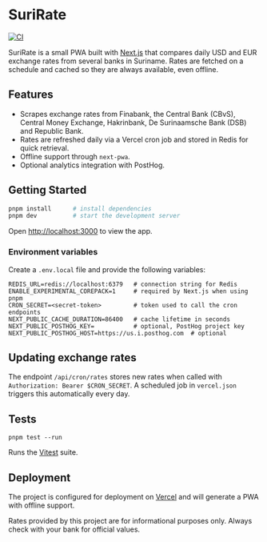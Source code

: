 # SuriRate

[![CI](https://github.com/ragnarok22/suri-rate/actions/workflows/test.yml/badge.svg)](https://github.com/ragnarok22/suri-rate/actions/workflows/test.yml)

SuriRate is a small PWA built with [Next.js](https://nextjs.org/) that compares daily USD and EUR exchange rates from several banks in Suriname.  Rates are fetched on a schedule and cached so they are always available, even offline.

## Features

- Scrapes exchange rates from Finabank, the Central Bank (CBvS), Central Money Exchange, Hakrinbank, De Surinaamsche Bank (DSB) and Republic Bank.
- Rates are refreshed daily via a Vercel cron job and stored in Redis for quick retrieval.
- Offline support through `next-pwa`.
- Optional analytics integration with PostHog.

## Getting Started

```bash
pnpm install      # install dependencies
pnpm dev          # start the development server
```

Open [http://localhost:3000](http://localhost:3000) to view the app.

### Environment variables
Create a `.env.local` file and provide the following variables:

```
REDIS_URL=redis://localhost:6379   # connection string for Redis
ENABLE_EXPERIMENTAL_COREPACK=1     # required by Next.js when using pnpm
CRON_SECRET=<secret-token>         # token used to call the cron endpoints
NEXT_PUBLIC_CACHE_DURATION=86400   # cache lifetime in seconds
NEXT_PUBLIC_POSTHOG_KEY=           # optional, PostHog project key
NEXT_PUBLIC_POSTHOG_HOST=https://us.i.posthog.com  # optional
```

## Updating exchange rates

The endpoint `/api/cron/rates` stores new rates when called with `Authorization: Bearer $CRON_SECRET`.  A scheduled job in `vercel.json` triggers this automatically every day.

## Tests

```
pnpm test --run
```

Runs the [Vitest](https://vitest.dev/) suite.

## Deployment

The project is configured for deployment on [Vercel](https://vercel.com/) and will generate a PWA with offline support.

Rates provided by this project are for informational purposes only.  Always check with your bank for official values.
